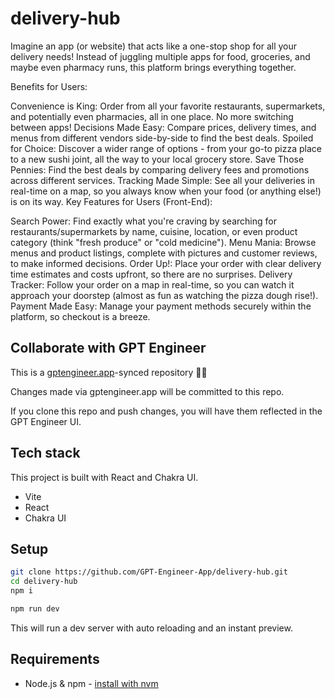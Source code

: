 # delivery-hub

Imagine an app (or website) that acts like a one-stop shop for all your delivery needs!  Instead of juggling multiple apps for food, groceries, and maybe even pharmacy runs, this platform brings everything together.

Benefits for Users:

Convenience is King: Order from all your favorite restaurants, supermarkets, and potentially even pharmacies, all in one place. No more switching between apps!
Decisions Made Easy: Compare prices, delivery times, and menus from different vendors side-by-side to find the best deals.
Spoiled for Choice: Discover a wider range of options - from your go-to pizza place to a new sushi joint, all the way to your local grocery store.
Save Those Pennies: Find the best deals by comparing delivery fees and promotions across different services.
Tracking Made Simple: See all your deliveries in real-time on a map, so you always know when your food (or anything else!) is on its way.
Key Features for Users (Front-End):

Search Power: Find exactly what you're craving by searching for restaurants/supermarkets by name, cuisine, location, or even product category (think "fresh produce" or "cold medicine").
Menu Mania: Browse menus and product listings, complete with pictures and customer reviews, to make informed decisions.
Order Up!: Place your order with clear delivery time estimates and costs upfront, so there are no surprises.
Delivery Tracker: Follow your order on a map in real-time, so you can watch it approach your doorstep (almost as fun as watching the pizza dough rise!).
Payment Made Easy: Manage your payment methods securely within the platform, so checkout is a breeze.

## Collaborate with GPT Engineer

This is a [gptengineer.app](https://gptengineer.app)-synced repository 🌟🤖

Changes made via gptengineer.app will be committed to this repo.

If you clone this repo and push changes, you will have them reflected in the GPT Engineer UI.

## Tech stack

This project is built with React and Chakra UI.

- Vite
- React
- Chakra UI

## Setup

```sh
git clone https://github.com/GPT-Engineer-App/delivery-hub.git
cd delivery-hub
npm i
```

```sh
npm run dev
```

This will run a dev server with auto reloading and an instant preview.

## Requirements

- Node.js & npm - [install with nvm](https://github.com/nvm-sh/nvm#installing-and-updating)
